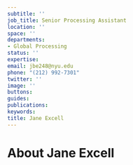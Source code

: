 ```yaml
---
subtitle: ''
job_title: Senior Processing Assistant
location: ''
space: ''
departments:
- Global Processing
status: ''
expertise: 
email: jbe248@nyu.edu
phone: "(212) 992-7301"
twitter: ''
image: ''
buttons: 
guides: 
publications: 
keywords: 
title: Jane Excell
---
```


# About Jane Excell